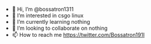 - 👋 Hi, I’m @bossatron1311
- 👀 I’m interested in csgo linux
- 🌱 I’m currently     learning nothing
- 💞️ I’m looking to    collaborate on nothing
- 📫 How to reach me   https://twitter.com/Bossatron191I

<!---
bossatron1311/bossatron1311 is a ✨ special ✨ repository because its `README.md` (this file) appears on your GitHub profile.
You can click the Preview link to take a look at your changes.
--->
